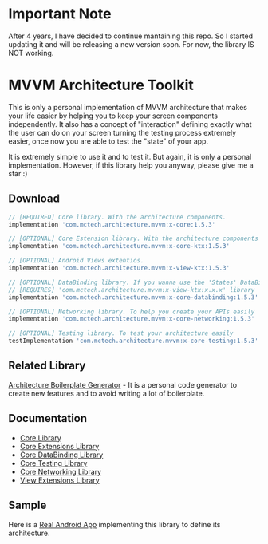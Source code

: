 # Important Note
After 4 years, I have decided to continue mantaining this repo. So I started updating it and will be releasing a new version soon. For now, the library IS NOT working.

# MVVM Architecture Toolkit
This is only a personal implementation of MVVM architecture that makes your life easier by helping you to keep your screen components independently. It also has a concept of "interaction" defining exactly what the user can do on your screen turning the testing process extremely easier, once now you are able to test the "state" of your app.

It is extremely simple to use it and to test it. But again, it is only a personal implementation. However, if this library help you anyway, please give me a star :)

## Download
```groovy
// [REQUIRED] Core library. With the architecture components.
implementation 'com.mctech.architecture.mvvm:x-core:1.5.3'

// [OPTIONAL] Core Estension library. With the architecture components extentions.
implementation 'com.mctech.architecture.mvvm:x-core-ktx:1.5.3'

// [OPTIONAL] Android Views extentios. 
implementation 'com.mctech.architecture.mvvm:x-view-ktx:1.5.3'

// [OPTIONAL] DataBinding library. If you wanna use the 'States' DataBinding adapters.
// [REQUIRES] 'com.mctech.architecture.mvvm:x-view-ktx:x.x.x' library
implementation 'com.mctech.architecture.mvvm:x-core-databinding:1.5.3'

// [OPTIONAL] Networking library. To help you create your APIs easily
implementation 'com.mctech.architecture.mvvm:x-core-networking:1.5.3'

// [OPTIONAL] Testing library. To test your architecture easily
testImplementation 'com.mctech.architecture.mvvm:x-core-testing:1.5.3'

``` 

## Related Library

[Architecture Boilerplate Generator](https://github.com/MayconCardoso/ArchitectureBoilerplateGenerator) - It is a personal code generator to create new features and to avoid writing a lot of boilerplate.

## Documentation
* [Core Library](https://github.com/MayconCardoso/Mvvm-Architecture-Toolkit/tree/master/library/core)
* [Core Extensions Library](https://github.com/MayconCardoso/Mvvm-Architecture-Toolkit/tree/master/library/core-extentions)
* [Core DataBinding Library](https://github.com/MayconCardoso/Mvvm-Architecture-Toolkit/tree/master/library/core-databinding)
* [Core Testing Library](https://github.com/MayconCardoso/Mvvm-Architecture-Toolkit/tree/master/library/core-testing)
* [Core Networking Library](https://github.com/MayconCardoso/Mvvm-Architecture-Toolkit/tree/master/library/core-networking)
* [View Extensions Library](https://github.com/MayconCardoso/Mvvm-Architecture-Toolkit/tree/master/library/view-extentions)

## Sample

Here is a [Real Android App](https://github.com/MayconCardoso/StockTradeTracking) implementing this library to define its architecture.
